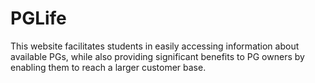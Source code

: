 # PGLife
This website facilitates students in easily accessing information about available PGs, while also providing significant benefits to PG owners by enabling them to reach a larger customer base.
